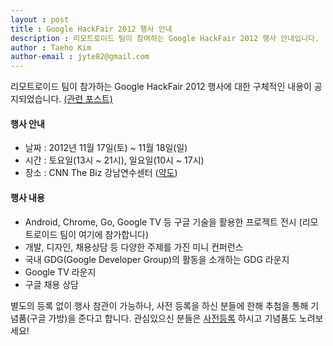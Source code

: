 ```yaml
---
layout : post
title : Google HackFair 2012 행사 안내
description : 리모트로이드 팀이 참여하는 Google HackFair 2012 행사 안내입니다.
author : Taeho Kim
author-email : jyte82@gmail.com
---
```

리모트로이드 팀이 참가하는 Google HackFair 2012 행사에 대한 구체적인 내용이 공지되었습니다. [(관련 포스트)](http://googlekoreablog.blogspot.kr/2012/11/google-hackfair_6.html)  

#### 행사 안내
+ 날짜 : 2012년 11월 17일(토) ~ 11월 18일(일)
+ 시간 : 토요일(13시 ~ 21시), 일요일(10시 ~ 17시)
+ 장소 : CNN The Biz 강남연수센터 ([약도](http://www.cnnthebiz.com/booth/booth01_8.asp))

#### 행사 내용
+ Android, Chrome, Go, Google TV 등 구글 기술을 활용한 프로젝트 전시 (리모트로이드 팀이 여기에 참가합니다)
+ 개발, 디자인, 채용상담 등 다양한 주제를 가진 미니 컨퍼런스
+ 국내 GDG(Google Developer Group)의 활동을 소개하는 GDG 라운지
+ Google TV 라운지
+ 구글 채용 상담

별도의 등록 없이 행사 참관이 가능하나, 사전 등록을 하신 분들에 한해 추첨을 통해 기념품(구글 가방)을 준다고 합니다. 관심있으신 분들은 [사전등록](https://docs.google.com/forms/viewform?id=1Ai9-EgAQySwPOLlUbYMxz4MHJMf9j9RyGdlj8vtJXgY) 하시고 기념품도 노려보세요!

